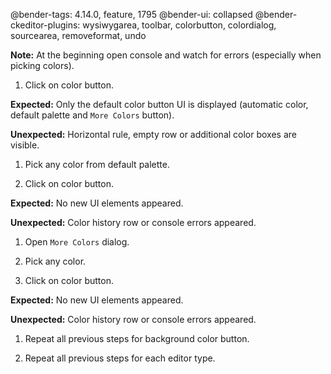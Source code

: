@bender-tags: 4.14.0, feature, 1795
@bender-ui: collapsed
@bender-ckeditor-plugins: wysiwygarea, toolbar, colorbutton, colordialog, sourcearea, removeformat, undo

**Note:** At the beginning open console and watch for errors (especially when picking colors).

1. Click on color button.

  **Expected:** Only the default color button UI is displayed (automatic color, default palette and `More Colors` button).

  **Unexpected:** Horizontal rule, empty row or additional color boxes are visible.

1. Pick any color from default palette.

1. Click on color button.

  **Expected:**  No new UI elements appeared.

  **Unexpected:**  Color history row or console errors appeared.

1. Open `More Colors` dialog.

1. Pick any color.

1. Click on color button.

  **Expected:**  No new UI elements appeared.

  **Unexpected:**  Color history row or console errors appeared.

1. Repeat all previous steps for background color button.

1. Repeat all previous steps for each editor type.
